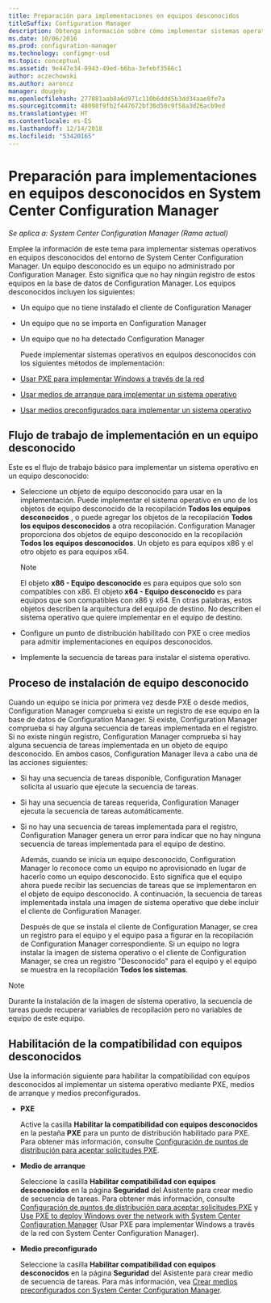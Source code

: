 ```yaml
---
title: Preparación para implementaciones en equipos desconocidos
titleSuffix: Configuration Manager
description: Obtenga información sobre cómo implementar sistemas operativos en equipos que no están administrados por Configuration Manager en el entorno de System Center Configuration Manager.
ms.date: 10/06/2016
ms.prod: configuration-manager
ms.technology: configmgr-osd
ms.topic: conceptual
ms.assetid: 9e447e34-0943-49ed-b6ba-3efebf3566c1
author: aczechowski
ms.author: aaroncz
manager: dougeby
ms.openlocfilehash: 277881aab8a6d971c110b6ddd5b3dd34aae8fe7a
ms.sourcegitcommit: 48098f9fb2f447672bf36d50c9f58a3d26acb9ed
ms.translationtype: HT
ms.contentlocale: es-ES
ms.lasthandoff: 12/14/2018
ms.locfileid: "53420165"
---
```

# <a name="prepare-for-unknown-computer-deployments-in-system-center-configuration-manager"></a>Preparación para implementaciones en equipos desconocidos en System Center Configuration Manager

*Se aplica a: System Center Configuration Manager (Rama actual)*

Emplee la información de este tema para implementar sistemas operativos en equipos desconocidos del entorno de System Center Configuration Manager. Un equipo desconocido es un equipo no administrado por Configuration Manager. Esto significa que no hay ningún registro de estos equipos en la base de datos de Configuration Manager. Los equipos desconocidos incluyen los siguientes:  

- Un equipo que no tiene instalado el cliente de Configuration Manager  

- Un equipo que no se importa en Configuration Manager  

- Un equipo que no ha detectado Configuration Manager  

  Puede implementar sistemas operativos en equipos desconocidos con los siguientes métodos de implementación:  

- [Usar PXE para implementar Windows a través de la red](../deploy-use/use-pxe-to-deploy-windows-over-the-network.md)  

- [Usar medios de arranque para implementar un sistema operativo](../deploy-use/create-bootable-media.md)  

- [Usar medios preconfigurados para implementar un sistema operativo](../deploy-use/create-prestaged-media.md)  

## <a name="unknown-computer-deployment-workflow"></a>Flujo de trabajo de implementación en un equipo desconocido  
 Este es el flujo de trabajo básico para implementar un sistema operativo en un equipo desconocido:  

-   Seleccione un objeto de equipo desconocido para usar en la implementación. Puede implementar el sistema operativo en uno de los objetos de equipo desconocido de la recopilación **Todos los equipos desconocidos** , o puede agregar los objetos de la recopilación **Todos los equipos desconocidos** a otra recopilación. Configuration Manager proporciona dos objetos de equipo desconocido en la recopilación **Todos los equipos desconocidos**. Un objeto es para equipos x86 y el otro objeto es para equipos x64.  

    > [!NOTE]  
    >  El objeto **x86 - Equipo desconocido** es para equipos que solo son compatibles con x86. El objeto **x64 - Equipo desconocido** es para equipos que son compatibles con x86 y x64. En otras palabras, estos objetos describen la arquitectura del equipo de destino. No describen el sistema operativo que quiere implementar en el equipo de destino.  

-   Configure un punto de distribución habilitado con PXE o cree medios para admitir implementaciones en equipos desconocidos.  

-   Implemente la secuencia de tareas para instalar el sistema operativo.  

## <a name="unknown-computer-installation-process"></a>Proceso de instalación de equipo desconocido  
 Cuando un equipo se inicia por primera vez desde PXE o desde medios, Configuration Manager comprueba si existe un registro de ese equipo en la base de datos de Configuration Manager. Si existe, Configuration Manager comprueba si hay alguna secuencia de tareas implementada en el registro. Si no existe ningún registro, Configuration Manager comprueba si hay alguna secuencia de tareas implementada en un objeto de equipo desconocido. En ambos casos, Configuration Manager lleva a cabo una de las acciones siguientes:  

- Si hay una secuencia de tareas disponible, Configuration Manager solicita al usuario que ejecute la secuencia de tareas.  

- Si hay una secuencia de tareas requerida, Configuration Manager ejecuta la secuencia de tareas automáticamente.  

- Si no hay una secuencia de tareas implementada para el registro, Configuration Manager genera un error para indicar que no hay ninguna secuencia de tareas implementada para el equipo de destino.  

  Además, cuando se inicia un equipo desconocido, Configuration Manager lo reconoce como un equipo no aprovisionado en lugar de hacerlo como un equipo desconocido. Esto significa que el equipo ahora puede recibir las secuencias de tareas que se implementaron en el objeto de equipo desconocido. A continuación, la secuencia de tareas implementada instala una imagen de sistema operativo que debe incluir el cliente de Configuration Manager.  

  Después de que se instala el cliente de Configuration Manager, se crea un registro para el equipo y el equipo pasa a figurar en la recopilación de Configuration Manager correspondiente. Si un equipo no logra instalar la imagen de sistema operativo o el cliente de Configuration Manager, se crea un registro "Desconocido" para el equipo y el equipo se muestra en la recopilación **Todos los sistemas**.  

> [!NOTE]  
>  Durante la instalación de la imagen de sistema operativo, la secuencia de tareas puede recuperar variables de recopilación pero no variables de equipo de este equipo.  

##  <a name="BKMK_EnablingUnknown"></a> Habilitación de la compatibilidad con equipos desconocidos  
 Use la información siguiente para habilitar la compatibilidad con equipos desconocidos al implementar un sistema operativo mediante PXE, medios de arranque y medios preconfigurados.  

-   **PXE**  

     Active la casilla **Habilitar la compatibilidad con equipos desconocidos** en la pestaña **PXE** para un punto de distribución habilitado para PXE. Para obtener más información, consulte [Configuración de puntos de distribución para aceptar solicitudes PXE](prepare-site-system-roles-for-operating-system-deployments.md#BKMK_PXEDistributionPoint).  

-   **Medio de arranque**  

     Seleccione la casilla **Habilitar compatibilidad con equipos desconocidos** en la página **Seguridad** del Asistente para crear medio de secuencia de tareas. Para obtener más información, consulte [Configuración de puntos de distribución para aceptar solicitudes PXE](prepare-site-system-roles-for-operating-system-deployments.md#BKMK_PXEDistributionPoint) y [Use PXE to deploy Windows over the network with System Center Configuration Manager](../deploy-use/use-pxe-to-deploy-windows-over-the-network.md) (Usar PXE para implementar Windows a través de la red con System Center Configuration Manager).  

-   **Medio preconfigurado**  

     Seleccione la casilla **Habilitar compatibilidad con equipos desconocidos** en la página **Seguridad** del Asistente para crear medio de secuencia de tareas. Para más información, vea [Crear medios preconfigurados con System Center Configuration Manager](../deploy-use/create-prestaged-media.md).  
